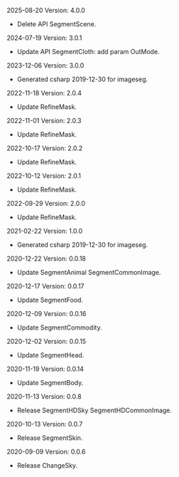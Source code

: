 2025-08-20 Version: 4.0.0
- Delete API SegmentScene.


2024-07-19 Version: 3.0.1
- Update API SegmentCloth: add param OutMode.


2023-12-06 Version: 3.0.0
- Generated csharp 2019-12-30 for imageseg.

2022-11-18 Version: 2.0.4
- Update RefineMask.

2022-11-01 Version: 2.0.3
- Update RefineMask.

2022-10-17 Version: 2.0.2
- Update RefineMask.

2022-10-12 Version: 2.0.1
- Update RefineMask.

2022-09-29 Version: 2.0.0
- Update RefineMask.

2021-02-22 Version: 1.0.0
- Generated csharp 2019-12-30 for imageseg.

2020-12-22 Version: 0.0.18
- Update SegmentAnimal SegmentCommonImage.

2020-12-17 Version: 0.0.17
- Update SegmentFood.

2020-12-09 Version: 0.0.16
- Update SegmentCommodity.

2020-12-02 Version: 0.0.15
- Update SegmentHead.

2020-11-19 Version: 0.0.14
- Update SegmentBody.

2020-11-13 Version: 0.0.8
- Release SegmentHDSky SegmentHDCommonImage.

2020-10-13 Version: 0.0.7
- Release SegmentSkin.

2020-09-09 Version: 0.0.6
- Release ChangeSky.

